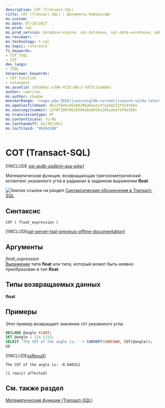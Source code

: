```yaml
---
description: COT (Transact-SQL)
title: COT (Transact-SQL) | Документы Майкрософт
ms.custom: ''
ms.date: 07/24/2017
ms.prod: sql
ms.prod_service: database-engine, sql-database, sql-data-warehouse, pdw
ms.reviewer: ''
ms.technology: t-sql
ms.topic: reference
f1_keywords:
- COT_TSQL
- COT
dev_langs:
- TSQL
helpviewer_keywords:
- COT function
- cotangent
ms.assetid: c87a9dac-e398-4125-80c3-7df3c2ce6b63
author: cawrites
ms.author: chadam
monikerRange: '>=aps-pdw-2016||=azuresqldb-current||=azure-sqldw-latest||>=sql-server-2016||>=sql-server-linux-2017||=azuresqldb-mi-current'
ms.openlocfilehash: 0b12f8e6cd5108206a6ea2cdfe2e8222f554f48a
ms.sourcegitcommit: 33f0f190f962059826e002be165a2bef4f9e350c
ms.translationtype: HT
ms.contentlocale: ru-RU
ms.lasthandoff: 01/30/2021
ms.locfileid: "99184188"
---
```

# <a name="cot-transact-sql"></a>COT (Transact-SQL)
[!INCLUDE [sql-asdb-asdbmi-asa-pdw](../../includes/applies-to-version/sql-asdb-asdbmi-asa-pdw.md)]

Математическая функция, возвращающая тригонометрический котангенс указанного угла в радианах в заданном выражении **float**.
  
![Значок ссылки на раздел](../../database-engine/configure-windows/media/topic-link.gif "Значок ссылки на раздел") [Синтаксические обозначения в Transact-SQL](../../t-sql/language-elements/transact-sql-syntax-conventions-transact-sql.md)
  
## <a name="syntax"></a>Синтаксис  
  
```syntaxsql
COT ( float_expression )  
```  
  
[!INCLUDE[sql-server-tsql-previous-offline-documentation](../../includes/sql-server-tsql-previous-offline-documentation.md)]

## <a name="arguments"></a>Аргументы
*float_expression*  
[Выражение](../../t-sql/language-elements/expressions-transact-sql.md) типа **float** или типа, который может быть неявно преобразован в тип **float**.
  
## <a name="return-types"></a>Типы возвращаемых данных
**float**
  
## <a name="examples"></a>Примеры  
Этот пример возвращает значение `COT` указанного угла:
  
```sql
DECLARE @angle FLOAT;  
SET @angle = 124.1332;  
SELECT 'The COT of the angle is: ' + CONVERT(VARCHAR, COT(@angle));  
GO  
```  
  
[!INCLUDE[ssResult](../../includes/ssresult-md.md)]
  
```
The COT of the angle is: -0.040312                
  
(1 row(s) affected)  
```  
  
## <a name="see-also"></a>См. также раздел
[Математические функции (Transact-SQL)](../../t-sql/functions/mathematical-functions-transact-sql.md)
  
  

